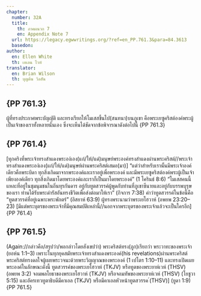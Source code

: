 ```yaml
---
chapter:
  number: 32A
  title:
    th: ภาคผนวก 7
    en: Appendix Note 7
  url: https://legacy.egwwritings.org/?ref=en_PP.761.3&para=84.3613
  basedon:
author:
  en: Ellen White
  th: เอเลน ไวท์
translator:
  en: Brian Wilson
  th: บุญต้น วิลสัน
---
```


## {PP 761.3}

ผู้ที่ทรงประกาศพระบัญญัติ และทรงเรียกให้โมเสสขึ้นไป(สนทนา)บนภูเขา คือพระเยซูคริสต์องค์พระผู้เป็นเจ้าของเราทั้งหลายนั่นเอง ซึ่งจะเห็นได้ชัดจากข้อพิจารณาดังต่อไปนี้ {PP 761.3}

## {PP 761.4}

[ทุกคริงที่พระเจ้าทรงสำแดงพระอง์เอง(แก่/ให้/แด่)มนุษย์พระองค์ทรงสำแดงผ่านพระคริสต์//พระเจ้าทรงสำแดงพระอง์เอง(แก่/ให้/แด่)มนุษย์ผ่านพระคริสต์เสมอ(มา)] “แต่ว่าสำหรับเรานั้นมีพระเจ้าองค์เดียวคือพระบิดา ทุกสิ่งเกิดมาจากพระองค์และเราอยู่เพื่อพระองค์ และมีพระเยซูคริสต์องค์พระผู้เป็นเจ้าเพียงองค์เดียว ทุกสิ่งเกิดมาโดยพระองค์และเราก็เป็นมาโดยพระองค์” (1 โครินธ์ 8:6) “โมเสสคนนี้แหละที่อยู่ในชุมนุมชนในถิ่นทุรกันดาร อยู่กับทูตสวรรค์ผู้พูดกับท่านที่ภูเขาซีนายและอยู่กับบรรพบุรุษของเรา ท่านได้รับพระดำรัสอันทรงชีวิตเพื่อส่งต่อมาให้เรา” (กิจการ 7:38) คำว่าทูตสวรรค์ในข้อนี้คือ “ทูตสวรรค์ที่อยู่เฉพาะพระพักตร์” (อิสยาห์ 63:9) ผู้ทรงพระนามว่าพระเยโฮวาห์ (อพยพ 23:20–23) [มีแต่พระบุตรของพระเจ้าที่มีคุณสมบัติเหล่านี้//นอกจากพระบุตรของพระเจ้าแล้วจะเป็นใครอีก] {PP 761.4}

## {PP 761.5}

(Again://กล่าวคือ/สรุปว่า/พอกล่าวโดยสังเขปว่า) พระคริสต์ทรง(ถูก)เรียกว่า พระวาทะของพระเจ้า (ยอห์น 1:1–3) เพราะในทุกยุคสมัยพระเจ้าทรงสำแดงพระองค์(his revelations)ผ่านพระคริสต์ พระคริสต์ทรงดลใจผู้เผยพระวจนะด้วยพระวิญญาณของพระองค์ (1 เปโตร 1:10–11) และทรงเปิดเผยพระองค์ในลักษณะดังนี้ ทูตสวรรค์ของพระเยโฮวาห์ (TKJV) หรือทูตของพระยาห์เวห์ (THSV) (อพยพ 3:2) จอมพลโยธาของพระเยโฮวาห์ (TKJV) หรือจอมทัพของพระยาห์เวห์ (THSV) (โยชูวา 5:15) และอัครเทวทูตาธิบดีมีคาเอล (TKJV) หรือมีคาเอลหัวหน้าทูตสวรรค ์(THSV)] (ยูดา 1:9) {PP 761.5}
